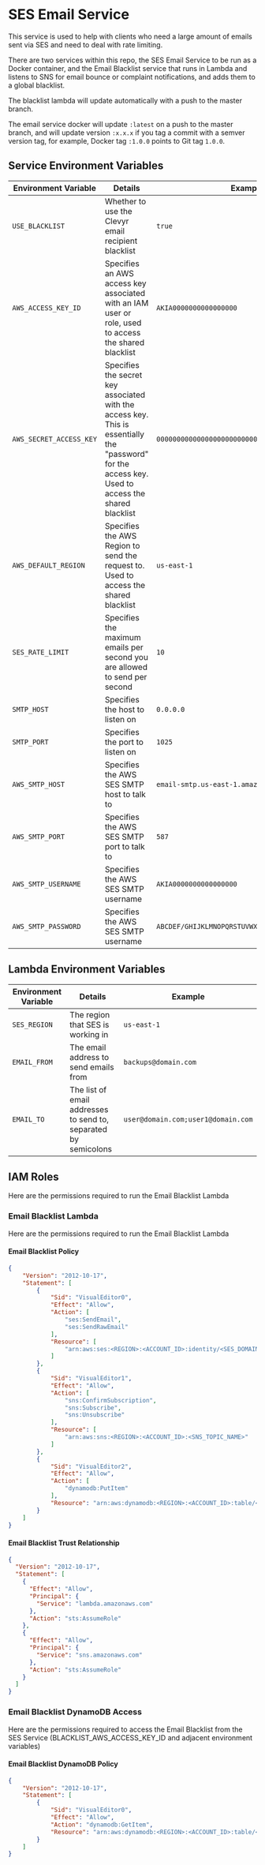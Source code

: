 # SES Email Service

This service is used to help with clients who need a large amount of emails sent via SES and need to deal with rate limiting.

There are two services within this repo, the SES Email Service to be run as a Docker container, and the Email Blacklist service that runs in Lambda and listens to SNS for email bounce or complaint notifications, and adds them to a global blacklist.

The blacklist lambda will update automatically with a push to the master branch.

The email service docker will update `:latest` on a push to the master branch, and will update version `:x.x.x` if you tag a commit with a semver version tag, for example, Docker tag `:1.0.0` points to Git tag `1.0.0`.

## Service Environment Variables

|  Environment Variable   |                                                                       Details                                                                       |                     Example                     |
| ----------------------- | --------------------------------------------------------------------------------------------------------------------------------------------------- | ----------------------------------------------- |
| `USE_BLACKLIST`         | Whether to use the Clevyr email recipient blacklist                                                                                                 | `true`                                          |
| `AWS_ACCESS_KEY_ID`     | Specifies an AWS access key associated with an IAM user or role, used to access the shared blacklist                                                | `AKIA0000000000000000`                          |
| `AWS_SECRET_ACCESS_KEY` | Specifies the secret key associated with the access key. This is essentially the "password" for the access key. Used to access the shared blacklist | `0000000000000000000000000000000000000`         |
| `AWS_DEFAULT_REGION`    | Specifies the AWS Region to send the request to. Used to access the shared blacklist                                                                | `us-east-1`                                     |
| `SES_RATE_LIMIT`        | Specifies the maximum emails per second you are allowed to send per second                                                                          | `10`                                            |
| `SMTP_HOST`             | Specifies the host to listen on                                                                                                                     | `0.0.0.0`                                       |
| `SMTP_PORT`             | Specifies the port to listen on                                                                                                                     | `1025`                                          |
| `AWS_SMTP_HOST`         | Specifies the AWS SES SMTP host to talk to                                                                                                          | `email-smtp.us-east-1.amazonaws.com`            |
| `AWS_SMTP_PORT`         | Specifies the AWS SES SMTP port to talk to                                                                                                          | `587`                                           |
| `AWS_SMTP_USERNAME`     | Specifies the AWS SES SMTP username                                                                                                                 | `AKIA0000000000000000`                          |
| `AWS_SMTP_PASSWORD`     | Specifies the AWS SES SMTP username                                                                                                                 | `ABCDEF/GHIJKLMNOPQRSTUVWXYZABCDEFGHIJKLMNOPQR` |

## Lambda Environment Variables

| Environment Variable |                             Details                             |              Example               |
| -------------------- | --------------------------------------------------------------- | ---------------------------------- |
| `SES_REGION`         | The region that SES is working in                               | `us-east-1`                        |
| `EMAIL_FROM`         | The email address to send emails from                           | `backups@domain.com`               |
| `EMAIL_TO`           | The list of email addresses to send to, separated by semicolons | `user@domain.com;user1@domain.com` |

## IAM Roles

Here are the permissions required to run the Email Blacklist Lambda

### Email Blacklist Lambda

Here are the permissions required to run the Email Blacklist Lambda

#### Email Blacklist Policy

```json
{
    "Version": "2012-10-17",
    "Statement": [
        {
            "Sid": "VisualEditor0",
            "Effect": "Allow",
            "Action": [
                "ses:SendEmail",
                "ses:SendRawEmail"
            ],
            "Resource": [
                "arn:aws:ses:<REGION>:<ACCOUNT_ID>:identity/<SES_DOMAIN>"
            ]
        },
        {
            "Sid": "VisualEditor1",
            "Effect": "Allow",
            "Action": [
                "sns:ConfirmSubscription",
                "sns:Subscribe",
                "sns:Unsubscribe"
            ],
            "Resource": [
                "arn:aws:sns:<REGION>:<ACCOUNT_ID>:<SNS_TOPIC_NAME>"
            ]
        },
        {
            "Sid": "VisualEditor2",
            "Effect": "Allow",
            "Action": [
                "dynamodb:PutItem"
            ],
            "Resource": "arn:aws:dynamodb:<REGION>:<ACCOUNT_ID>:table/<DYNAMODB_TABLE_NAME>"
        }
    ]
}
```

#### Email Blacklist Trust Relationship

```json
{
  "Version": "2012-10-17",
  "Statement": [
    {
      "Effect": "Allow",
      "Principal": {
        "Service": "lambda.amazonaws.com"
      },
      "Action": "sts:AssumeRole"
    },
    {
      "Effect": "Allow",
      "Principal": {
        "Service": "sns.amazonaws.com"
      },
      "Action": "sts:AssumeRole"
    }
  ]
}
```

### Email Blacklist DynamoDB Access

Here are the permissions required to access the Email Blacklist from the SES Service (BLACKLIST_AWS_ACCESS_KEY_ID and adjacent environment variables)

#### Email Blacklist DynamoDB Policy

```json
{
    "Version": "2012-10-17",
    "Statement": [
        {
            "Sid": "VisualEditor0",
            "Effect": "Allow",
            "Action": "dynamodb:GetItem",
            "Resource": "arn:aws:dynamodb:<REGION>:<ACCOUNT_ID>:table/<TABLE_NAME>"
        }
    ]
}
```
